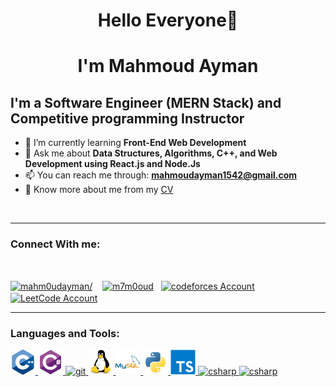 <h1 align="center"> Hello Everyone👋</h1> 
<h1 align="center"> I'm Mahmoud Ayman</h1>

## I'm a Software Engineer (MERN Stack) and Competitive programming Instructor

- 🌱 I’m currently learning **Front-End Web Development**
- 💬 Ask me about **Data Structures, Algorithms, C++, and Web Development using React.js and Node.Js**
- 📫 You can reach me through: **mahmoudayman1542@gmail.com**
- 📄 Know more about me from my <a href="https://drive.google.com/file/d/1o692cPicF2KC4hSb3hsWpdoZLEy-G9zD/view?usp=sharing" target="_blank">CV</a>

<br>
<hr>
<h3> Connect With me:</h3>
<br>
<p align="left">
<a href="https://www.linkedin.com/in/mahm0udayman/" target="blank">
<img align="center" src="https://raw.githubusercontent.com/rahuldkjain/github-profile-readme-generator/master/src/images/icons/Social/linked-in-alt.svg" alt="mahm0udayman/" height="30" width="40" /></a> &nbsp;&nbsp;
<a href="https://www.facebook.com/m7m0oud" target="blank"><img align="center" src="https://raw.githubusercontent.com/rahuldkjain/github-profile-readme-generator/master/src/images/icons/Social/facebook.svg" alt="m7m0oud" height="30" width="40" /></a>&nbsp;&nbsp;
<a href="https://codeforces.com/profile/balltze" target="blank"><img align="center" src="https://raw.githubusercontent.com/rahuldkjain/github-profile-readme-generator/master/src/images/icons/Social/codeforces.svg" alt="codeforces Account" height="30" width="40" /></a>
&nbsp;&nbsp;
<a href="https://www.leetcode.com/MahmoodAyman" target="blank"><img align="center" src="https://raw.githubusercontent.com/rahuldkjain/github-profile-readme-generator/master/src/images/icons/Social/leet-code.svg" alt="LeetCode Account" height="30" width="40" /></a>
<br>
<hr>

### Languages and Tools:

<p align="left"> 
  <a href="https://www.w3schools.com/cpp/" target="_blank" rel="noreferrer"> <img src="https://raw.githubusercontent.com/devicons/devicon/master/icons/cplusplus/cplusplus-original.svg" alt="cplusplus" width="40" height="40"/> </a> 
  <a href="https://www.w3schools.com/cs/" target="_blank" rel="noreferrer"> <img src="https://raw.githubusercontent.com/devicons/devicon/master/icons/csharp/csharp-original.svg" alt="csharp" width="40" height="40"/> </a>
<a href="https://git-scm.com/" target="_blank" rel="noreferrer"> <img src="https://www.vectorlogo.zone/logos/git-scm/git-scm-icon.svg" alt="git" width="40" height="40"/> </a>  <a href="https://www.linux.org/" target="_blank" rel="noreferrer"> <img src="https://raw.githubusercontent.com/devicons/devicon/master/icons/linux/linux-original.svg" alt="linux" width="40" height="40"/> </a> <a href="https://www.mysql.com/" target="_blank" rel="noreferrer"> <img src="https://raw.githubusercontent.com/devicons/devicon/master/icons/mysql/mysql-original-wordmark.svg" alt="mysql" width="40" height="40"/> </a> <a href="https://www.python.org" target="_blank" rel="noreferrer"> <img src="https://raw.githubusercontent.com/devicons/devicon/master/icons/python/python-original.svg" alt="python" width="40" height="40"/> </a> <a href="https://www.typescriptlang.org/" target="_blank" rel="noreferrer"> <img src="https://raw.githubusercontent.com/devicons/devicon/master/icons/typescript/typescript-original.svg" alt="typescript" width="40" height="40"/> </a> 
   <a href="https://nodejs.org/en" target="_blank" rel="noreferrer"> <img src="https://upload.wikimedia.org/wikipedia/commons/thumb/d/d9/Node.js_logo.svg/590px-Node.js_logo.svg.png" alt="csharp" width="40" height="40"/> </a>
  <a href="https://nodejs.org/en" target="_blank" rel="noreferrer"> <img src="https://upload.wikimedia.org/wikipedia/commons/thumb/d/d9/Node.js_logo.svg/590px-Node.js_logo.svg.png" alt="csharp" width="40" height="40"/> </a>
</p>
